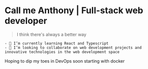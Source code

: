# Call me Anthony | Full-stack web developer



>I think there's always a better way
````
- 🌱 I’m currently learning React and Typescript
- 👯 I’m looking to collaborate on web development projects and innovative technologies in the web development space
````
Hoping to dip my toes in DevOps soon starting with docker
